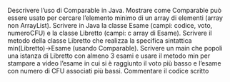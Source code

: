 Descrivere l’uso di Comparable in Java. Mostrare come Comparable può essere usato per cercare
l’elemento minimo di un array di elementi (array non ArrayList).
Scrivere in Java la classe Esame (campi: codice, voto, numeroCFU) e la classe Libretto 
(campi: c array di Esame). 
Scrivere il metodo della classe Libretto che realizza la specifica sintattica
min(Libretto)→Esame (usando Comparable). Scrivere un main che popoli una istanza di Libretto
con almeno 3 esami e usare il metodo min per stampare a video l’esame in cui si è raggiunto il voto
più basso e l’esame con numero di CFU associati più bassi. Commentare il codice scritto
